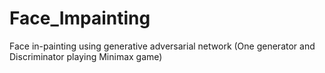 # Face_Impainting
Face in-painting using generative adversarial network (One generator and Discriminator playing Minimax game)  
